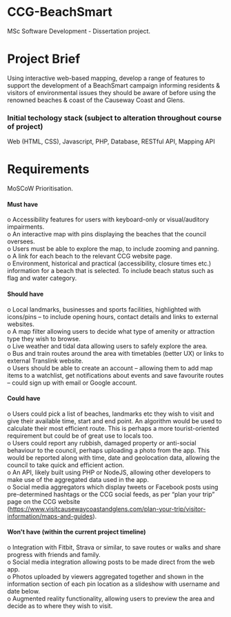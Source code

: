 # CCG-BeachSmart
MSc Software Development - Dissertation project.

# Project Brief

Using interactive web-based mapping, develop a range of features to support the development of a BeachSmart campaign informing residents & visitors of environmental issues they should be aware of before using the renowned beaches & coast of the Causeway Coast and Glens.

### Initial techology stack (subject to alteration throughout course of project)
Web (HTML, CSS), Javascript, PHP, Database, RESTful API, Mapping API


# Requirements
MoSCoW Prioritisation.

#### Must have
o	Accessibility features for users with keyboard-only or visual/auditory impairments.<br>
o	An interactive map with pins displaying the beaches that the council oversees.<br>
o	Users must be able to explore the map, to include zooming and panning.<br>
o	A link for each beach to the relevant CCG website page.<br>
o	Environment, historical and practical (accessibility, closure times etc.) information for a beach that is selected. To include beach status such as flag and water category.<br>

#### Should have
o	Local landmarks, businesses and sports facilities, highlighted with icons/pins – to include opening hours, contact details and links to external websites.<br>
o	A map filter allowing users to decide what type of amenity or attraction type they wish to browse.<br>
o	Live weather and tidal data allowing users to safely explore the area.<br>
o	Bus and train routes around the area with timetables (better UX) or links to external Translink website.<br>
o	Users should be able to create an account – allowing them to add map items to a watchlist, get notifications about events and save favourite routes – could sign up with email or Google account.<br>

#### Could have
o	Users could pick a list of beaches, landmarks etc they wish to visit and give their available time, start and end point. An algorithm would be used to calculate their most efficient route. This is perhaps a more tourist-oriented requirement but could be of great use to locals too.<br>
o	Users could report any rubbish, damaged property or anti-social behaviour to the council, perhaps uploading a photo from the app. This would be reported along with time, date and geolocation data, allowing the council to take quick and efficient action.<br>
o	An API, likely built using PHP or NodeJS, allowing other developers to make use of the aggregated data used in the app.<br>
o	Social media aggregators which display tweets or Facebook posts using pre-determined hashtags or the CCG social feeds, as per “plan your trip” page on the CCG website (https://www.visitcausewaycoastandglens.com/plan-your-trip/visitor-information/maps-and-guides).<br>

#### Won't have (within the current project timeline)
o	Integration with Fitbit, Strava or similar, to save routes or walks and share progress with friends and family.<br>
o	Social media integration allowing posts to be made direct from the web app.<br>
o	Photos uploaded by viewers aggregated together and shown in the information section of each pin location as a slideshow with username and date below.<br>
o	Augmented reality functionality, allowing users to preview the area and decide as to where they wish to visit.<br>
